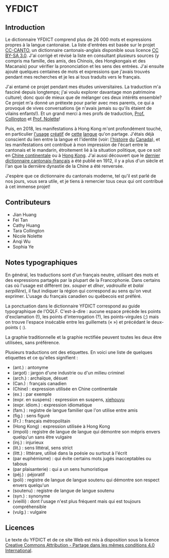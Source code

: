 # YFDICT

## Introduction

Le dictionnaire YFDICT comprend plus de 26 000 mots et expressions propres à la langue cantonaise. La liste d'entrées est basée sur le projet [CC-CANTO](https://cantonese.org/about.html), un dictionnaire cantonais-anglais disponible sous licence [CC BY-SA 3.0](https://creativecommons.org/licenses/by-sa/3.0/deed.fr). J'ai corrigé et révisé la liste en consultant plusieurs sources (y compris ma famille, des amis, des Chinois, des Hongkongais et des Macanais) pour vérifier la prononciation et les sens des entrées. J'ai ensuite ajouté quelques centaines de mots et expressions que j'avais trouvés pendant mes recherches et je les ai tous traduits vers le français.

J'ai entamé ce projet pendant mes études universitaires. La traduction m'a fasciné depuis longtemps; j'ai voulu explorer davantage mon patrimoine culturel; donc quoi de mieux que de mélanger ces deux intérêts ensemble? Ce projet m'a donné un prétexte pour parler avec mes parents, ce qui a provoqué de vives conversations (je n'avais jamais su qu'ils étaient de vilains enfants!). Et un grand merci à mes profs de traduction, [Prof. Collington](https://uwaterloo.ca/french-studies/people-profiles/tara-collington) et [Prof. Nolette](https://uwaterloo.ca/french-studies/profiles/nicole-nolette)!

Puis, en 2018, les manifestations à Hong Kong m'ont profondément touché, en particulier [l'usage](https://qz.com/1756464/a-guide-to-hong-kongs-cantonese-protest-slang) [créatif](https://www.scmp.com/magazines/post-magazine/short-reads/article/3024863/do-you-speak-kongish-hong-kong-protesters) de [cette](https://hongkongfp.com/2019/09/21/insurgent-tongues-loose-cantonese-romanisation-became-hong-kongs-patois-protest/) [langue](https://sino-platonic.org/complete/spp317_cantonese_romanization_hong_kong_protests.pdf) qu'on partage. J'étais déjà conscient du lien entre la langue et l'identité (voir: [l'histoire](https://fr.wikipedia.org/wiki/Joual) [du](https://fr.wikipedia.org/wiki/Charte_de_la_langue_fran%C3%A7aise) [Canada](https://fr.wikipedia.org/wiki/Question_des_%C3%A9coles_du_Manitoba)), et les manifestations ont contribué à mon impression de l'écart entre le cantonais et le mandarin, étroitement lié à la situation politique, que ce soit en [Chine continentale](https://en.wikipedia.org/wiki/Guangzhou_Television_Cantonese_controversy) ou à [Hong Kong](https://time.com/6309344/hong-kong-cantonese-china-crackdown/). J'ai aussi découvert que le [dernier dictionnaire cantonais-français](https://gallica.bnf.fr/ark:/12148/bpt6k3045491f) a été publié en 1912, il y a plus d'un siècle et l'an que la dernière dynastie de la Chine a été renversée.

J'espère que ce dictionnaire du cantonais moderne, tel qu'il est parlé de nos jours, vous sera utile, et je tiens à remercier tous ceux qui ont contribué à cet immense projet!

## Contributeurs
* Jian Huang
* Fei Tan
* Cathy Huang
* Tara Collington
* Nicole Nolette
* Anqi Wu
* Sophia Ye

## Notes typographiques

En général, les traductions sont d'un français neutre, utilisant des mots et des expressions partagés par la plupart de la Francophonie. Dans certains cas où l'usage est différent (ex. _souper_ et _dîner_, _vadrouille_ et _balai serpillère_), il faut indiquer la région qui correspond au sens qu'on veut exprimer. L'usage du français canadien ou québecois est préféré.

La ponctuation dans le dictionnaire YFDICT correspond au guide typographique de l'OQLF. C'est-à-dire : aucune espace précède les points d'exclamation (!), les points d'interrogation (?), les points-virgules (;\) mais on trouve l'espace insécable entre les guillemets (« ») et précédant le deux-points ( :\).

La graphie traditionnelle et la graphie rectifiée peuvent toutes les deux être utilisées, sans préférence.

Plusieurs traductions ont des etiquettes. En voici une liste de quelques etiquettes et ce qu'elles signifient :

*   (ant.) : antonyme
*   (argot) : jargon d'une industrie ou d'un milieu criminel
*   (arch.) : archaïque, désuet
*   (Can.) : français canadien
*   (Chine) : expression utilisée en Chine continentale
*   (ex.) : par exemple
*   (expr. en suspens) : expression en suspens, [xiehouyu](https://fr.wikipedia.org/wiki/Proverbes_chinois#%E6%AD%87%E5%BE%8C%E8%AA%9E_xi%C4%93h%C3%B2uy%C7%94_%C2%AB_expressions_en_suspens_%C2%BB)
*   (expr. idiom.) : expression idiomatique
*   (fam.) : registre de langue familier que l'on utilise entre amis
*   (fig.) : sens figuré
*   (Fr.) : français métropolitain
*   (Hong Kong) : expression utilisée à Hong Kong
*   (impoli) : registre de langue de langue qui démontre son mépris envers quelqu'un sans être vulgaire
*   (inj.) : injurieux
*   (lit.) : sens littéral, sens strict
*   (litt.) : littérare, utilisé dans la poésie ou surtout à l'écrit
*   (par euphémisme) : qui évite certains mots jugés inacceptables ou tabous
*   (par plaisanterie) : qui a un sens humoristique
*   (péj.) : péjoratif
*   (poli) : registre de langue de langue soutenu qui démontre son respect envers quelqu'un
*   (soutenu) : registre de langue de langue soutenu
*   (syn.) : synonyme
*   (vieilli) : dont l'usage n'est plus fréquent mais qui est toujours compréhensible
*   (vulg.) : vulgaire

## Licences

Le texte du YFDICT et de ce site Web est mis à disposition sous la licence [Creative Commons Attribution - Partage dans les mêmes conditions 4.0 International](https://creativecommons.org/licenses/by-sa/4.0/deed.fr).